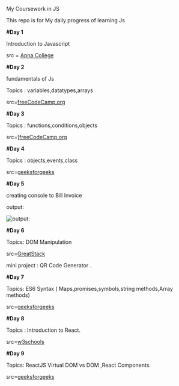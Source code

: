  My Coursework in JS

This repo is for My daily progress of learning Js

**#Day 1** 

Introduction to Javascript 

src = [Apna College](https://youtube.com/playlist?list=PLGjplNEQ1it_oTvuLRNqXfz_v_0pq6unW&si=3iAgZtlUvGuvWFlY)


**#Day 2**

fundamentals of Js 

Topics : variables,datatypes,arrays

src=[freeCodeCamp.org](https://youtu.be/PkZNo7MFNFg?si=4-CfTI2RyWzP5b9P)


**#Day 3**

Topics : functions,conditions,objects 

src=[[freeCodeCamp.org](https://youtu.be/PkZNo7MFNFg?si=4-CfTI2RyWzP5b9P)


**#Day 4**

Topics : objects,events,class

src=[geeksforgeeks](https://www.geeksforgeeks.org/classes-and-objects-in-javascript/)


**#Day 5**

creating console to Bill Invoice

output:

![output:](https://github.com/user-attachments/assets/dcd6a64f-f908-41c0-991c-43b64903a97b)


**#Day 6**

Topics: DOM Manipulation

src=[GreatStack](https://youtu.be/WjxQRfZfZnw?si=tIVn8Mu9Pi2RMvzJ)

mini project : QR Code Generator .

**#Day 7**

Topics: ES6 Syntax ( Maps,promises,symbols,string methods,Array methods)

src=[geeksforgeeks](https://www.geeksforgeeks.org/introduction-to-es6/)


**#Day 8**

Topics : Introduction to React.

src=[w3schools](https://www.w3schools.com/react/)

**#Day 9**

Topics: ReactJS Virtual DOM vs DOM ,React Components.

src=[geeksforgeeks](https://www.geeksforgeeks.org/reactjs-virtual-dom/?ref=lbp)









